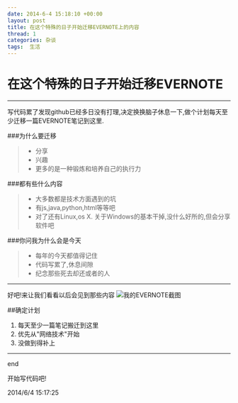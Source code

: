 ```yaml
---
date: 2014-6-4 15:18:10 +00:00
layout: post
title: 在这个特殊的日子开始迁移EVERNOTE上的内容
thread: 1
categories: 杂谈
tags:  生活
---
```


# 在这个特殊的日子开始迁移EVERNOTE

------
写代码累了发现github已经多日没有打理,决定换换脑子休息一下,做个计划每天至少迁移一篇EVERNOTE笔记到这里.

###为什么要迁移
>*  分享
>*  兴趣
>*  更多的是一种锻炼和培养自己的执行力

###都有些什么内容
>*  大多数都是技术方面遇到的坑
>*  有js,java,python,html等等吧
>*  对了还有Linux,os X.  关于Windows的基本干掉,没什么好所的,但会分享软件吧

###你问我为什么会是今天
>*  每年的今天都值得记住
>*  代码写累了,休息间隙
>*  纪念那些死去却还或者的人

------
好吧!来让我们看看以后会见到那些内容
![我的EVERNOTE截图](http://tblogmarkdown.qiniudn.com/evernote%E6%88%AA%E5%9B%BE.jpg)

##确定计划
1.	每天至少一篇笔记搬迁到这里
2.	优先从"网络技术"开始
3.	没做到得补上

----------
end

开始写代码吧!

2014/6/4 15:17:25 